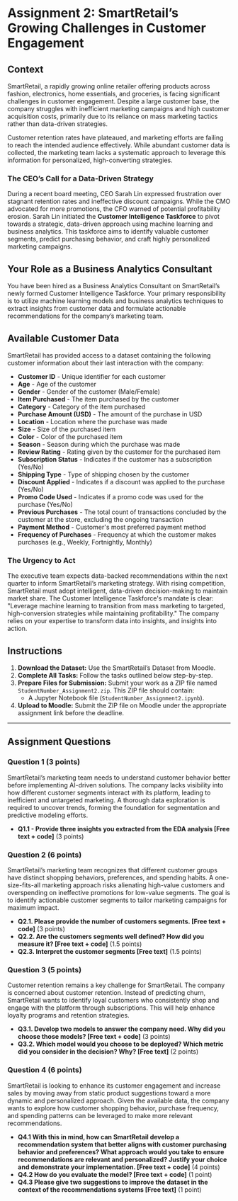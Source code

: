 # Assignment 2: SmartRetail’s Growing Challenges in Customer Engagement

## Context

SmartRetail, a rapidly growing online retailer offering products across fashion, electronics, home essentials, and groceries, is facing significant challenges in customer engagement. Despite a large customer base, the company struggles with inefficient marketing campaigns and high customer acquisition costs, primarily due to its reliance on mass marketing tactics rather than data-driven strategies.

Customer retention rates have plateaued, and marketing efforts are failing to reach the intended audience effectively. While abundant customer data is collected, the marketing team lacks a systematic approach to leverage this information for personalized, high-converting strategies.

### The CEO’s Call for a Data-Driven Strategy

During a recent board meeting, CEO Sarah Lin expressed frustration over stagnant retention rates and ineffective discount campaigns. While the CMO advocated for more promotions, the CFO warned of potential profitability erosion. Sarah Lin initiated the **Customer Intelligence Taskforce** to pivot towards a strategic, data-driven approach using machine learning and business analytics. This taskforce aims to identify valuable customer segments, predict purchasing behavior, and craft highly personalized marketing campaigns.

## Your Role as a Business Analytics Consultant

You have been hired as a Business Analytics Consultant on SmartRetail’s newly formed Customer Intelligence Taskforce. Your primary responsibility is to utilize machine learning models and business analytics techniques to extract insights from customer data and formulate actionable recommendations for the company’s marketing team.

## Available Customer Data

SmartRetail has provided access to a dataset containing the following customer information about their last interaction with the company:

*   **Customer ID** - Unique identifier for each customer
*   **Age** - Age of the customer
*   **Gender** - Gender of the customer (Male/Female)
*   **Item Purchased** - The item purchased by the customer
*   **Category** - Category of the item purchased
*   **Purchase Amount (USD)** - The amount of the purchase in USD
*   **Location** - Location where the purchase was made
*   **Size** - Size of the purchased item
*   **Color** - Color of the purchased item
*   **Season** - Season during which the purchase was made
*   **Review Rating** - Rating given by the customer for the purchased item
*   **Subscription Status** - Indicates if the customer has a subscription (Yes/No)
*   **Shipping Type** - Type of shipping chosen by the customer
*   **Discount Applied** - Indicates if a discount was applied to the purchase (Yes/No)
*   **Promo Code Used** - Indicates if a promo code was used for the purchase (Yes/No)
*   **Previous Purchases** - The total count of transactions concluded by the customer at the store, excluding the ongoing transaction
*   **Payment Method** - Customer's most preferred payment method
*   **Frequency of Purchases** - Frequency at which the customer makes purchases (e.g., Weekly, Fortnightly, Monthly)

### The Urgency to Act

The executive team expects data-backed recommendations within the next quarter to inform SmartRetail’s marketing strategy. With rising competition, SmartRetail must adopt intelligent, data-driven decision-making to maintain market share. The Customer Intelligence Taskforce's mandate is clear: "Leverage machine learning to transition from mass marketing to targeted, high-conversion strategies while maintaining profitability." The company relies on your expertise to transform data into insights, and insights into action.

## Instructions

1.  **Download the Dataset:** Use the SmartRetail’s Dataset from Moodle.
2.  **Complete All Tasks:** Follow the tasks outlined below step-by-step.
3.  **Prepare Files for Submission:** Submit your work as a ZIP file named `StudentNumber_Assignment2.zip`. This ZIP file should contain:
    *   A Jupyter Notebook file (`StudentNumber_Assignment2.ipynb`).
4.  **Upload to Moodle:** Submit the ZIP file on Moodle under the appropriate assignment link before the deadline.

---

## Assignment Questions

### Question 1 (3 points)

SmartRetail’s marketing team needs to understand customer behavior better before implementing AI-driven solutions. The company lacks visibility into how different customer segments interact with its platform, leading to inefficient and untargeted marketing. A thorough data exploration is required to uncover trends, forming the foundation for segmentation and predictive modeling efforts.

*   **Q1.1 - Provide three insights you extracted from the EDA analysis [Free text + code]** (3 points)

### Question 2 (6 points)

SmartRetail’s marketing team recognizes that different customer groups have distinct shopping behaviors, preferences, and spending habits. A one-size-fits-all marketing approach risks alienating high-value customers and overspending on ineffective promotions for low-value segments. The goal is to identify actionable customer segments to tailor marketing campaigns for maximum impact.

*   **Q2.1. Please provide the number of customers segments. [Free text + code]** (3 points)
*   **Q2.2. Are the customers segments well defined? How did you measure it? [Free text + code]** (1.5 points)
*   **Q2.3. Interpret the customer segments [Free text]** (1.5 points)

### Question 3 (5 points)

Customer retention remains a key challenge for SmartRetail. The company is concerned about customer retention. Instead of predicting churn, SmartRetail wants to identify loyal customers who consistently shop and engage with the platform through subscriptions. This will help enhance loyalty programs and retention strategies.

*   **Q3.1. Develop two models to answer the company need. Why did you choose those models? [Free text + code]** (3 points)
*   **Q3.2. Which model would you choose to be deployed? Which metric did you consider in the decision? Why? [Free text]** (2 points)

### Question 4 (6 points)

SmartRetail is looking to enhance its customer engagement and increase sales by moving away from static product suggestions toward a more dynamic and personalized approach. Given the available data, the company wants to explore how customer shopping behavior, purchase frequency, and spending patterns can be leveraged to make more relevant recommendations.

*   **Q4.1 With this in mind, how can SmartRetail develop a recommendation system that better aligns with customer purchasing behavior and preferences? What approach would you take to ensure recommendations are relevant and personalized? Justify your choice and demonstrate your implementation. [Free text + code]** (4 points)
*   **Q4.2 How do you evaluate the model? [Free text + code]** (1 point)
*   **Q4.3 Please give two suggestions to improve the dataset in the context of the recommendations systems [Free text]** (1 point)
